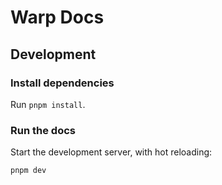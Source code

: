 # Warp Docs

## Development

### Install dependencies
Run `pnpm install`.

### Run the docs

Start the development server, with hot reloading:

```bash
pnpm dev
```